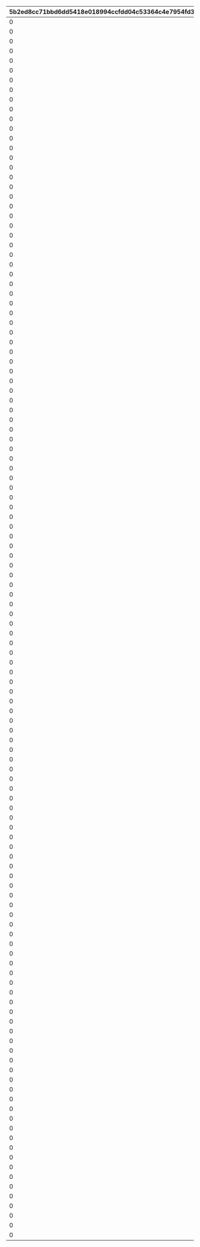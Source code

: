 |5b2ed8cc71bbd6dd5418e018994ccfdd04c53364c4e7954fd397c85d2690996d|b8f89bad3a33b859e3eaaadc19556a6df7ed9d0550a018ccb8d9796d7b6bed2d|9f68eac91b3e22be733a8b3dc655fb955c282765b43fc066ab4a47b51149e151|88cc4c3082a98105c707fadb03a46cf638d64685ab875dda863b2015dc1fa135|4d8a9a4d96ec595ab1d2fde1f5a046cd20c7f4eb5f0e34e0b64e56f4725f3f20|3f9864d480724782f89479a72120547668a90bbc6b3ea9c5e1606d4f89b1eed4|694704d64a2cc078d23f30d7804ad816508440e39b56249c7d80f6a282ac9256|1ede1bc723d76a92c187813c49469b85d356073ecd2dd909b2bfa47d292a1c76|ecd0aa2c0aac656c9950c31ee67aa79211bb7b0d4895f582992dbef1bf176b74|08e99d41228281f9bf75214d0d19d8cf73904bb011e0ae714555a9c733ad5f75|3b46ffeb57a3716f371e19bb2a5db7a09101ead6ea47cd6a96a93281058a9ce5|191083389df40be76141f90c240db8961d74974c3cb7039dc6257a3d5f31891e|
| --- | --- | --- | --- | --- | --- | --- | --- | --- | --- | --- | --- |
|0|11041|0|1|2|4|1|104|0|0|0|101|
|0|10141|0|2|3|2|2|14|0|1|0|201|
|0|11031|0|3|2|2|3|103|0|2|0|301|
|0|11021|0|4|1|1|4|102|0|3|0|401|
|0|11041|0|5|2|4|5|104|0|4|0|501|
|0|10011|0|6|3|1|6|1|0|5|0|601|
|0|11011|0|7|4|3|7|101|0|6|0|701|
|0|11001|0|8|3|1|8|100|0|7|0|801|
|0|11041|0|9|2|4|9|104|0|8|0|901|
|0|10011|0|10|3|2|10|1|0|9|0|1001|
|0|10511|0|11|4|1|11|51|0|10|0|1101|
|0|10521|0|12|3|2|12|52|0|11|0|1201|
|0|11041|0|13|2|4|13|104|0|12|0|1301|
|0|11031|0|14|1|1|14|103|0|13|0|1401|
|0|11021|0|15|2|1|15|102|0|14|0|1501|
|0|10011|0|16|3|1|16|1|0|15|0|1601|
|0|11041|0|17|2|4|17|104|0|16|0|1701|
|0|10501|0|18|3|2|18|50|0|17|0|1801|
|0|11011|0|19|4|3|19|101|0|18|0|1901|
|0|11001|0|20|3|2|20|100|0|19|0|2001|
|0|11041|0|21|2|4|21|104|0|20|0|2101|
|0|10011|0|22|1|3|22|1|0|21|0|2201|
|0|11001|0|23|3|2|23|100|0|22|0|2301|
|0|11011|0|24|2|2|24|101|0|23|0|2401|
|0|11041|0|25|3|4|25|104|0|24|0|2501|
|0|10501|0|26|4|3|26|50|0|25|0|2601|
|0|10521|0|27|3|3|27|52|0|26|0|2701|
|0|10501|0|28|1|1|28|50|0|27|0|2801|
|0|11041|0|29|2|4|29|104|0|28|0|2901|
|0|10511|0|30|1|3|30|51|0|29|0|3001|
|0|11001|0|31|2|2|31|100|0|30|0|3101|
|0|11011|0|32|3|1|32|101|0|31|0|3201|
|0|11041|0|33|4|4|33|104|0|32|0|3301|
|0|11001|0|34|3|3|34|100|0|33|0|3401|
|0|11041|0|35|2|4|35|104|0|34|0|3501|
|0|11031|0|36|3|2|36|103|0|35|0|3601|
|0|11021|0|37|2|1|37|102|0|36|0|3701|
|0|10501|0|38|1|2|38|50|0|37|0|3801|
|0|11021|0|39|3|3|39|102|0|38|0|3901|
|0|11041|0|40|4|4|40|104|0|39|0|4001|
|0|11001|0|41|3|1|41|100|0|40|0|4101|
|0|10521|0|42|2|3|42|52|0|41|0|4201|
|0|11041|0|43|1|4|43|104|0|42|0|4301|
|0|11031|0|44|2|1|44|103|0|43|0|4401|
|0|11041|0|45|1|4|45|104|0|44|0|4501|
|0|11011|0|46|3|3|46|101|0|45|0|4601|
|0|11021|0|47|4|1|47|102|0|46|0|4701|
|0|11041|0|48|2|4|48|104|0|47|0|4801|
|0|11031|0|49|3|2|49|103|0|48|0|4901|
|0|11041|0|50|2|4|50|104|0|49|0|5001|
|0|11011|0|51|1|2|51|101|0|50|0|5101|
|0|11021|0|52|2|3|52|102|0|51|0|5201|
|0|11041|0|53|3|4|53|104|0|52|0|5301|
|0|10521|0|54|4|1|54|52|0|53|0|5401|
|0|11031|0|55|3|3|55|103|0|54|0|5501|
|0|11041|0|56|4|4|56|104|0|55|0|5601|
|0|11001|0|57|2|1|57|100|0|56|0|5701|
|0|11011|0|58|3|3|58|101|0|57|0|5801|
|0|11031|0|59|4|2|59|103|0|58|0|5901|
|0|11041|0|60|3|4|60|104|0|59|0|6001|
|0|11021|0|61|1|1|61|102|0|60|0|6101|
|0|10501|0|62|2|3|62|50|0|61|0|6201|
|0|11041|0|63|1|4|63|104|0|62|0|6301|
|0|11031|0|64|2|2|64|103|0|63|0|6401|
|0|11021|0|65|3|1|65|102|0|64|0|6501|
|0|11041|0|66|2|4|66|104|0|65|0|6601|
|0|10521|0|67|3|1|67|52|0|66|0|6701|
|0|11021|0|68|2|2|68|102|0|67|0|6801|
|0|11041|0|69|4|4|69|104|0|68|0|6901|
|0|11031|0|70|3|2|70|103|0|69|0|7001|
|0|11011|0|71|2|3|71|101|0|70|0|7101|
|0|11001|0|72|3|2|72|100|0|71|0|7201|
|0|11041|0|73|1|4|73|104|0|72|0|7301|
|0|11031|0|74|1|1|74|103|0|73|0|7401|
|0|11021|0|75|3|3|75|102|0|74|0|7501|
|0|10501|0|76|4|1|76|50|0|75|0|7601|
|0|11041|0|77|3|4|77|104|0|76|0|7701|
|0|11011|0|78|2|2|78|101|0|77|0|7801|
|0|11001|0|79|3|3|79|100|0|78|0|7901|
|0|11041|0|80|2|4|80|104|0|79|0|8001|
|0|10521|0|81|1|3|81|52|0|80|0|8101|
|0|11011|0|82|2|1|82|101|0|81|0|8201|
|0|10501|0|83|4|3|83|50|0|82|0|8301|
|0|11031|0|84|3|1|84|103|0|83|0|8401|
|0|11041|0|85|2|4|85|104|0|84|0|8501|
|0|11001|0|86|3|2|86|100|0|85|0|8601|
|0|11021|0|87|2|2|87|102|0|86|0|8701|
|0|11031|0|88|1|2|88|103|0|87|0|8801|
|0|11041|0|89|3|4|89|104|0|88|0|8901|
|0|11021|0|90|2|1|90|102|0|89|0|9001|
|0|11041|0|91|3|4|91|104|0|90|0|9101|
|0|10501|0|92|4|3|92|50|0|91|0|9201|
|0|11041|0|93|3|4|93|104|0|92|0|9301|
|0|11021|0|94|2|1|94|102|0|93|0|9401|
|0|11031|0|95|2|2|95|103|0|94|0|9501|
|0|11041|0|96|3|4|96|104|0|95|0|9601|
|0|11041|0|97|2|4|97|104|0|96|0|9701|
|0|11011|0|98|2|2|98|101|0|97|0|9801|
|0|11041|0|99|3|4|99|104|0|98|0|9901|
|0|11021|0|100|1|1|100|102|0|99|0|10001|
|0|11031|0|101|3|3|101|103|0|100|0|10101|
|0|11041|0|102|4|4|102|104|0|101|0|10201|
|0|10501|0|103|2|3|103|50|0|102|0|10301|
|0|11001|0|104|3|1|104|100|0|103|0|10401|
|0|11041|0|105|4|4|105|104|0|104|0|10501|
|0|11031|0|106|2|2|106|103|0|105|0|10601|
|0|11041|0|107|1|4|107|104|0|106|0|10701|
|0|11031|0|108|3|2|108|103|0|107|0|10801|
|0|11001|0|109|3|3|109|100|0|108|0|10901|
|0|11041|0|110|1|4|110|104|0|109|0|11001|
|0|11011|0|111|2|3|111|101|0|110|0|11101|
|0|11041|0|112|4|4|112|104|0|111|0|11201|
|0|11021|0|113|3|1|113|102|0|112|0|11301|
|0|11041|0|114|2|4|114|104|0|113|0|11401|
|0|11031|0|115|4|2|115|103|0|114|0|11501|
|0|11041|0|116|3|4|116|104|0|115|0|11601|
|0|11021|0|117|2|2|117|102|0|116|0|11701|
|0|11041|0|118|2|4|118|104|0|117|0|11801|
|0|10521|0|119|1|3|119|52|0|118|0|11901|
|0|11041|0|120|3|4|120|104|0|119|0|12001|
|0|11021|0|121|3|1|121|102|0|120|0|12101|
|0|11031|0|122|4|3|122|103|0|121|0|12201|
|0|11001|0|123|2|2|123|100|0|122|0|12301|
|0|11021|0|124|1|1|124|102|0|123|0|12401|
|0|11041|0|125|3|4|125|104|0|124|0|12501|
|0|11011|0|126|2|2|126|101|0|125|0|12601|